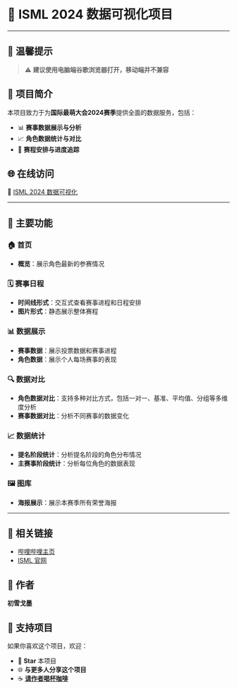 # 🌟 ISML 2024 数据可视化项目

---

## 🚨 **温馨提示**
> ⚠️ **建议使用电脑端谷歌浏览器打开，移动端并不兼容**

## 📖 **项目简介**
本项目致力于为**国际最萌大会2024赛季**提供全面的数据服务，包括：

- 📊 **赛事数据展示与分析**
- 📈 **角色数据统计与对比**
- 📅 **赛程安排与进度追踪**

## 🌐 **在线访问**
🔗 [ISML 2024 数据可视化](https://hatsusumi.github.io/ISML-2024/)

---

## 🎯 **主要功能**

### 🏠 **首页**
- **概览**：展示角色最新的参赛情况

### 🗓️ **赛事日程**
- **时间线形式**：交互式查看赛事进程和日程安排
- **图片形式**：静态展示整体赛程

### 📊 **数据展示**
- **赛事数据**：展示投票数据和赛事进程
- **角色数据**：展示个人每场赛事的表现

### 🔍 **数据对比**
- **角色数据对比**：支持多种对比方式，包括一对一、基准、平均值、分组等多维度分析
- **赛事数据对比**：分析不同赛事的数据变化

### 📈 **数据统计**
- **提名阶段统计**：分析提名阶段的角色分布情况
- **主赛事阶段统计**：分析每位角色的数据表现

### 🖼️ **图库**
- **海报展示**：展示本赛季所有荣誉海报  

---

## 🔗 **相关链接**
- [哔哩哔哩主页](https://b23.tv/KBky1wX)
- [ISML 官网](https://www.internationalsaimoe.com/)

## 👤 **作者**
**初雪戈墨**

## 💖 **支持项目**
如果你喜欢这个项目，欢迎：
- 🌟 **Star** 本项目
- 🌐 **与更多人分享这个项目**
- ☕ [**请作者喝杯咖啡**](https://hatsusumi.github.io/ISML-2024/pages/about/about.html?from=github)
